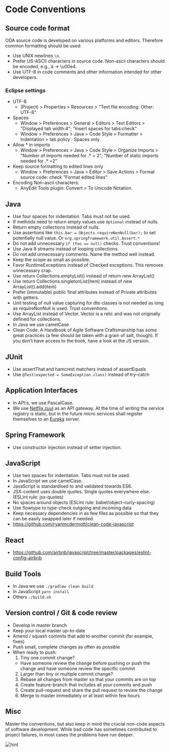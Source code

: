 # Code Conventions
## Source code format
ODA source code is developed on various platforms and editors. Therefore common formatting should be used:
- Use UNIX newlines `\n`.
- Prefer US-ASCII characters in source code. Non-ascii characters should be encoded, e.g., ä -> \u00e4.
- Use UTF-8 in code comments and other information intended for other developers.

### Eclipse settings
- UTF-8
  * (Project) > Properties > Resources > "Text file encoding: Other: UTF-8"
- Spaces
  * Window > Preferences > General > Editors > Text Editors > "Displayed tab width:4"; "Insert spaces for tabs:check"
  * Window > Preferences > Java > Code Style > Formatter > Indentation > tab policy : Spaces only
- Allow * in imports
  * Window > Preferences > Java > Code Style > Organize Imports > "Number of imports needed for .* = 2"; "Number of static imports needed for .* =2"
- Keep source formatting to edited lines only
  * Window > Preferences > Java > Editor > Save Actions > Format source code: check "Format edited lines"
- Encoding Non-ascii characters:
  * AnyEdit Tools plugin: Convert > To Unicode Notation.

## Java
- Use four spaces for indentation. Tabs must not be used.
- If methods need to return empty values use `Optional` instead of nulls.
- Return empty collections instead of nulls.
- Use assertions like `this.bar = Objects.requireNonNull(bar);` to set potentially null value. Or `org.springframework.util.Assert.*`
- Do not add unnecessary `if (foo == null)` checks. Trust conventions!
- Use Java 8 streams instead of looping collections.
- Do not add unnecessary comments. Name the method well instead.
- Keep the scope as small as possible.
- Favor RuntimeExceptions instead of Checked exceptions. This removes unnecessary crap.
- Use return Collections.emptyList() instead of return new ArrayList()
- Use return Collections.singletonList(item) instead of new ArrayList().add(item)
- Prefer (immutable) public final attributes instead of Private attributes with getters.
- Unit testing of null value capturing for dto classes is not needed as long as requireNonNull is used. Trust conventions.
- Use ArrayList instead of Vector. Vector is a relic and was not originally defined for collections.
- In Java we use camelCase
- Clean Code: A Handbook of Agile Software Craftsmanship has some great practices (a few should be taken with a grain of salt, though). If you don't have access to the book, have a look at the JS version.

## JUnit
- Use assertThat and hamcrest matchers instead of assertEquals
- Use `@Test(expected = SomeException.class)` instead of try-catch

## Application Interfaces
- In API:s, we use PascalCase.
- We use [Netflix zuul](https://github.com/Netflix/zuul) as an API gateway.
  At the time of writing the service registry is static, but in the future
  micro services shall register themselves to an 
  [Eureka](https://github.com/Netflix/eureka) server.

## Spring Framework
- Use constructor injection instead of setter injection.

## JavaScript
- Use two spaces for indentation. Tabs must not be used.
- In JavaScript we use camelCase.
- JavaScript is standardised to and validated towards ES6.
- JSX-content uses double quotes. Single quotes everywhere else. (ESLint rule: jsx-quotes)
- No spaces around objects (ESLint rule: babel/object-curly-spacing)
- Use flowtype to type-check outgoing and incoming data
- Keep necessary dependencies in as few files as possible so that they can be easily swapped later if needed
- https://github.com/ryanmcdermott/clean-code-javascript

## React
- https://github.com/airbnb/javascript/tree/master/packages/eslint-config-airbnb

## Build Tools
- In Java we use `./gradlew clean build`
- In JavaScript `yarn install`
- Others `./build.sh`

## Version control / Git & code review
- Develop in master branch
- Keep your local master up-to-date
- Amend / squash commits that add to another commit (for example, fixes)
- Push small, complete changes as often as possible
- When ready to push:
  1. Tiny one commit change?
    - Have someone review the change before pushing or push the change and have someone review the specific commit
  2. Larger than tiny or multiple commit change?
    1. Rebase all changes from master so that your commits are on top
    2. Create feature-branch that includes all your commits and push
    3. Create pull-request and share the pull request to review the change
    4. Merge to master immediately or at least within few hours

## Misc

Master the conventions, but also keep in mind the crucial non-code aspects of software development. While bad code has sometimes contributed to project failures, in most cases the problems have run deeper.

![hint](https://twitter.com/practicingdev/status/811956403745210368)
